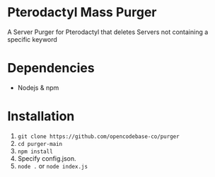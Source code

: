 # Pterodactyl Mass Purger
A Server Purger for Pterodactyl that deletes Servers not containing a specific keyword

# Dependencies
- Nodejs & npm

# Installation
1) ```git clone https://github.com/opencodebase-co/purger```
2) ```cd purger-main```
3) ```npm install```
4) Specify config.json.
5) ```node .``` or ```node index.js```

